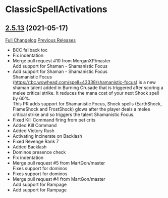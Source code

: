 # ClassicSpellActivations

## [2.5.13](https://github.com/rgd87/ClassicSpellActivations/tree/2.5.13) (2021-05-17)
[Full Changelog](https://github.com/rgd87/ClassicSpellActivations/compare/1.13.16...2.5.13) [Previous Releases](https://github.com/rgd87/ClassicSpellActivations/releases)

- BCC fallback toc  
- Fix indentation  
- Merge pull request #10 from MorganXP/master  
    Add support for Shaman - Shamanistic Focus  
- Add support for Shaman - Shamanistic Focus  
    Shamanistic Focus (https://tbc.wowhead.com/spell=43338/shamanistic-focus) is a new shaman talent added in Burning Crusade that is triggered after scoring a melee critical strike. It reduces the mana cost of your next Shock spell by 60%.  
    This PR adds support for Shamanistic Focus, Shock spells (EarthShock, FlameShock and FrostShock) glows after the player deals a melee critical strike and so triggers the talent Shamanistic Focus.  
- Fixed Kill Command firing from pet crits  
- Added Kill Command  
- Added Victory Rush  
- Activating Incinerate on Backlash  
- Fixed Revenge Rank 7  
- Added Backlash  
- Dominos presence check  
- Fix indentation  
- Merge pull request #5 from MartGon/master  
    Fixes support for dominos  
- Fixes support for dominos  
- Merge pull request #4 from MartGon/master  
    Add support for Rampage  
- Add support for Rampage  

